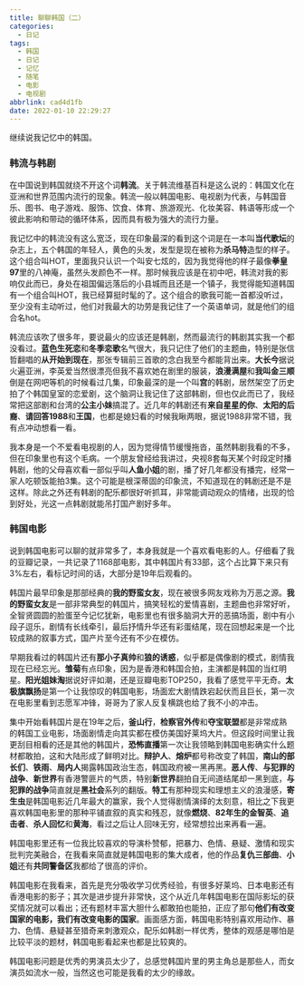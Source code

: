 ```yaml
---
title: 聊聊韩国（二）
categories:
  - 日记
tags:
  - 韩国
  - 日记
  - 记忆
  - 随笔
  - 电影
  - 电视剧
abbrlink: cad4d1fb
date: 2022-01-10 22:29:27
---
```

继续说我记忆中的韩国。

### 韩流与韩剧

在中国说到韩国就绕不开这个词**韩流**。关于韩流维基百科是这么说的：韩国文化在亚洲和世界范围内流行的现象。韩流一般以韩国电影、电视剧为代表，与韩国音乐、图书、电子游戏、服饰、饮食、体育、旅游观光、化妆美容、韩语等形成一个彼此影响和带动的循环体系，因而具有极为强大的流行力量。

我记忆中的韩流没有这么宽泛，现在印象最深的看到这个词是在一本叫**当代歌坛**的杂志上，五个韩国的年轻人，黄色的头发，发型是现在被称为**杀马特**造型的样子。这个组合叫HOT，里面我只认识一个叫安七炫的，因为我觉得他的样子最像**拳皇97**里的八神庵，虽然头发颜色不一样。那时候我应该是在初中吧，韩流对我的影响仅此而已，身处在祖国偏远落后的小县城而且还是一个镇子，我觉得能知道韩国有一个组合叫HOT，我已经算挺时髦的了。这个组合的歌我可能一首都没听过，至少没有主动听过，他们对我最大的功劳是我记住了一个英语单词，就是他们的组合名hot。
 <!-- more -->

韩流应该吹了很多年，要说最火的应该还是韩剧，然而最流行的韩剧其实我一个都没看过。**蓝色生死恋**和**冬季恋歌**名气很大，我只记住了他们的主题曲，特别是张信哲翻唱的**从开始到现在**，那张专辑前三首歌的念白我至今都能背出来。**大长今**据说火遍亚洲，李英爱当然很漂亮但我不喜欢她在剧里的服装，**浪漫满屋**和**我叫金三顺**倒是在网吧等机的时候看过几集，印象最深的是一个叫**宫**的韩剧，居然架空了历史拍了个韩国皇室的恋爱剧，这个脑洞让我记住了这部韩剧，但也仅此而已了，我经常把这部剧和台湾的**公主小妹**搞混了。近几年的韩剧还有**来自星星的你**、**太阳的后裔**、**请回答1988**和**王国**，也都是媳妇看的时候我瞅两眼，据说1988非常不错，我有点冲动想看一看。

我本身是一个不爱看电视剧的人，因为觉得情节缓慢拖沓，虽然韩剧我看的不多，但在印象里也有这个毛病。一个朋友曾经给我讲过，央视8套每天某个时段定时播韩剧，他的父母喜欢看一部似乎叫**人鱼小姐**的剧，播了好几年都没有播完，经常一家人吃顿饭能拍3集。这个可能是根深蒂固的印象流，不知道现在的韩剧还是不是这样。除此之外还有韩剧的配乐都很好听抓耳，非常能调动观众的情绪，出现的恰到好处，光这一点韩剧就能吊打国产剧好多年。

### 韩国电影

说到韩国电影可以聊的就非常多了，本身我就是一个喜欢看电影的人。仔细看了我的豆瓣记录，一共记录了1168部电影，其中韩国片有33部，这个占比算下来只有3%左右，看标记时间的话，大部分是19年后观看的。

韩国片最早印象是那部经典的**我的野蛮女友**，现在被很多网友戏称为万恶之源。**我的野蛮女友**是一部非常典型的韩国片，搞笑轻松的爱情喜剧，主题曲也非常好听，全智贤圆圆的脸蛋至今记忆犹新，电影里也有很多脑洞大开的恶搞场面，剧中有小段子逗乐，剧情有长线牵引，最后抒情升华还有彩蛋结尾，现在回想起来是一个比较成熟的叙事方式，国产片至今还有不少在模仿。

早期我看过的韩国片还有**那小子真帅**和**狼的诱惑**，似乎都是偶像剧的模式，剧情我现在已经忘光。**雏菊**有点印象，因为是香港和韩国合拍，主演都是韩国的当红明星。**阳光姐妹淘**据说好评如潮，还是豆瓣电影TOP250，我看了感觉平平无奇。**太极旗飘扬**是第一个让我惊叹的韩国电影，场面宏大剧情跌宕起伏而且巨长，第一次在电影里看到志愿军冲锋，哥哥为了家人反复横跳也给了我不小的冲击。

集中开始看韩国片是在19年之后，**釜山行**，**检察官外传**和**夺宝联盟**都是非常成熟的韩国工业电影，场面剧情走向其实都在模仿美国好莱坞大片。但这段时间里让我更刮目相看的还是其他的韩国片，**恐怖直播**第一次让我领略到韩国电影确实什么题材都敢拍，这和大陆形成了鲜明对比。**辩护人**、**熔炉**都号称改变了韩国，**南山的部长们**、**铁雨**、**局内人**揭露韩国政治生态，韩国政府被一黑再黑。**恶人传**、**与犯罪的战争**、**新世界**有香港警匪片的气质，特别**新世界**翻拍自无间道结尾却一黑到底，**与犯罪的战争**简直就是**黑社会**系列的翻版。**特工**有那种现实和理想主义的浪漫感，**寄生虫**是韩国电影近几年最大的赢家，我个人觉得剧情演绎的太刻意，相比之下我更喜欢韩国电影里的那种平铺直叙的真实和残忍，就像**燃烧**、**82年生的金智英**、**追击者**、**杀人回忆**和**黄海**，看过之后让人回味无穷，经常想拉出来再看一遍。

韩国电影里还有一位我比较喜欢的导演朴赞郁，把暴力、色情、悬疑、激情和现实批判完美融合，在我看来简直就是韩国电影的集大成者，他的作品**复仇三部曲**、**小姐**还有**共同警备区**我都给了很高的评价。

韩国电影在我看来，首先是充分吸收学习优秀经验，有很多好莱坞、日本电影还有香港电影的影子；其次是进步提升非常快，这个从近几年韩国电影在国际影坛的获奖情况就可以看出；还有题材丰富大胆什么都敢拍也能拍，正应了那句**他们有改变国家的电影，我们有改变电影的国家**。画面感方面，韩国电影特别喜欢用动作、暴力、色情、悬疑甚至猎奇来刺激观众，配乐如韩剧一样优秀，整体的观感是哪怕是比较平淡的题材，韩国电影看起来也都是比较爽的。

韩国电影问题是优秀的男演员太少了，总感觉韩国片里的男主角总是那些人，而女演员如流水一般，当然这也可能是我看的太少的缘故。


